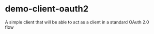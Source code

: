 # demo-client-oauth2
A simple client that will be able to act as a client in a standard OAuth 2.0 flow

